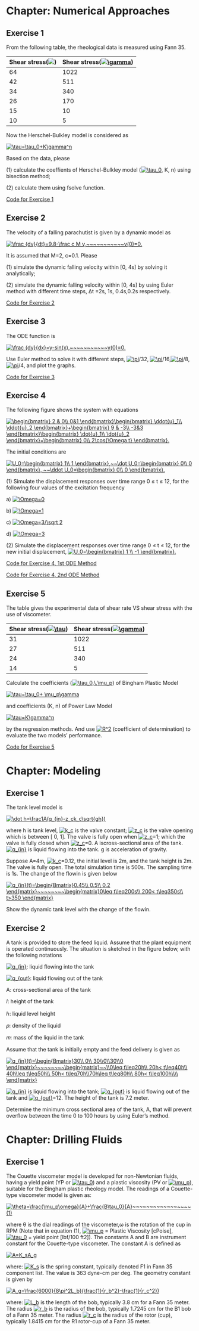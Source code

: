 # Chapter: Numerical Approaches

## **Exercise 1**
From the following table, the rheological data is measured using Fann 35.

|Shear stress(![](https://latex.codecogs.com/svg.latex?\tau))|Shear stress(<a href="https://www.codecogs.com/eqnedit.php?latex=\gamma" target="_blank"><img src="https://latex.codecogs.com/svg.latex?\gamma" title="\gamma" /></a>) |
|-------|-----------|
|64|1022|
|42|511|
|34|340|
|26|170|
|15|10|
|10|5|

Now the Herschel-Bulkley model is considered as

<a href="https://www.codecogs.com/eqnedit.php?latex=\tau=\tau_0&plus;K\gamma^n" target="_blank"><img src="https://latex.codecogs.com/svg.latex?\tau=\tau_0&plus;K\gamma^n" title="\tau=\tau_0+K\gamma^n" /></a>

Based on the data, please 

(1)	calculate the coeffients of Herschel-Bulkley model (<a href="https://www.codecogs.com/eqnedit.php?latex=\tau_0" target="_blank"><img src="https://latex.codecogs.com/svg.latex?\tau_0" title="\tau_0" /></a>, K, n) using bisection method;

(2)	calculate them using fsolve function.


 [Code for Exercise 1](https://dansui.github.io/PET575/Chapter%203/Ex1.html)
 
## **Exercise 2**
The velocity of a falling parachutist is given by a dynamic model as

<a href="https://www.codecogs.com/eqnedit.php?latex=\frac&space;{dv}{dt}=9.8-\frac&space;c&space;M&space;v,~~~~~~~~~~~v(0)=0." target="_blank"><img src="https://latex.codecogs.com/svg.latex?\frac&space;{dv}{dt}=9.8-\frac&space;c&space;M&space;v,~~~~~~~~~~~v(0)=0." title="\frac {dv}{dt}=9.8-\frac c M v,~~~~~~~~~~~v(0)=0." /></a>

It is assumed that M=2, c=0.1.  Please

(1) simulate the dynamic falling velocity within [0, 4s] by solving it analytically;

(2) simulate the dynamic falling velocity within [0, 4s] by using Euler method with different time steps, Δt =2s, 1s, 0.4s,0.2s respectively. 

 
 [Code for Exercise 2](https://dansui.github.io/PET575/Chapter%203/Ex2.html)
 
## **Exercise 3**
The ODE function is 

<a href="https://www.codecogs.com/eqnedit.php?latex=\frac&space;{dy}{dx}=y-sin(x),~~~~~~~~~~~y(0)=0." target="_blank"><img src="https://latex.codecogs.com/svg.latex?\frac&space;{dy}{dx}=y-sin(x),~~~~~~~~~~~y(0)=0." title="\frac {dy}{dx}=y-sin(x),~~~~~~~~~~~y(0)=0." /></a>

Use Euler method to solve it with different steps, <a href="https://www.codecogs.com/eqnedit.php?latex=\pi" target="_blank"><img src="https://latex.codecogs.com/svg.latex?\pi" title="\pi" /></a>/32, <a href="https://www.codecogs.com/eqnedit.php?latex=\pi" target="_blank"><img src="https://latex.codecogs.com/svg.latex?\pi" title="\pi" /></a>/16,<a href="https://www.codecogs.com/eqnedit.php?latex=\pi" target="_blank"><img src="https://latex.codecogs.com/svg.latex?\pi" title="\pi" /></a>/8,<a href="https://www.codecogs.com/eqnedit.php?latex=\pi" target="_blank"><img src="https://latex.codecogs.com/svg.latex?\pi" title="\pi" /></a>/4, and plot the graphs.
 
 [Code for Exercise 3](https://dansui.github.io/PET575/Chapter%203/Ex3.html)
 
 ## **Exercise 4** 
 The following figure shows the system with equations
 
<a href="https://www.codecogs.com/eqnedit.php?latex=\begin{bmatrix}&space;2&space;&&space;0\\&space;0&1&space;\end{bmatrix}\begin{bmatrix}&space;\ddot{u}_1\\&space;\ddot{u}_2&space;\end{bmatrix}&plus;\begin{bmatrix}&space;9&space;&&space;-3\\&space;-3&3&space;\end{bmatrix}\begin{bmatrix}&space;\dot{u}_1\\&space;\dot{u}_2&space;\end{bmatrix}=\begin{bmatrix}&space;0\\&space;2\cos{\Omega&space;t}&space;\end{bmatrix}." target="_blank"><img src="https://latex.codecogs.com/svg.latex?\begin{bmatrix}&space;2&space;&&space;0\\&space;0&1&space;\end{bmatrix}\begin{bmatrix}&space;\ddot{u}_1\\&space;\ddot{u}_2&space;\end{bmatrix}&plus;\begin{bmatrix}&space;9&space;&&space;-3\\&space;-3&3&space;\end{bmatrix}\begin{bmatrix}&space;\dot{u}_1\\&space;\dot{u}_2&space;\end{bmatrix}=\begin{bmatrix}&space;0\\&space;2\cos{\Omega&space;t}&space;\end{bmatrix}." title="\begin{bmatrix} 2 & 0\\ 0&1 \end{bmatrix}\begin{bmatrix} \ddot{u}_1\\ \ddot{u}_2 \end{bmatrix}+\begin{bmatrix} 9 & -3\\ -3&3 \end{bmatrix}\begin{bmatrix} \dot{u}_1\\ \dot{u}_2 \end{bmatrix}=\begin{bmatrix} 0\\ 2\cos{\Omega t} \end{bmatrix}." /></a>
 
The initial conditions are 

<a href="https://www.codecogs.com/eqnedit.php?latex=U_0=\begin{bmatrix}&space;1\\&space;1&space;\end{bmatrix},~~\dot&space;U_0=\begin{bmatrix}&space;0\\&space;0&space;\end{bmatrix},&space;~~\ddot&space;U_0=\begin{bmatrix}&space;0\\&space;0&space;\end{bmatrix}." target="_blank"><img src="https://latex.codecogs.com/svg.latex?U_0=\begin{bmatrix}&space;1\\&space;1&space;\end{bmatrix},~~\dot&space;U_0=\begin{bmatrix}&space;0\\&space;0&space;\end{bmatrix},&space;~~\ddot&space;U_0=\begin{bmatrix}&space;0\\&space;0&space;\end{bmatrix}." title="U_0=\begin{bmatrix} 1\\ 1 \end{bmatrix},~~\dot U_0=\begin{bmatrix} 0\\ 0 \end{bmatrix}, ~~\ddot U_0=\begin{bmatrix} 0\\ 0 \end{bmatrix}." /></a>

(1) Simulate  the displacement responses over time range 0 ≤ t ≤ 12, for the following four values of the excitation frequency 

a) <a href="https://www.codecogs.com/eqnedit.php?latex=\Omega=0" target="_blank"><img src="https://latex.codecogs.com/svg.latex?\Omega=0" title="\Omega=0" /></a>

b) <a href="https://www.codecogs.com/eqnedit.php?latex=\Omega=1" target="_blank"><img src="https://latex.codecogs.com/svg.latex?\Omega=1" title="\Omega=1" /></a>

c) <a href="https://www.codecogs.com/eqnedit.php?latex=\Omega=3/\sqrt&space;2" target="_blank"><img src="https://latex.codecogs.com/svg.latex?\Omega=3/\sqrt&space;2" title="\Omega=3/\sqrt 2" /></a>

d) <a href="https://www.codecogs.com/eqnedit.php?latex=\Omega=3" target="_blank"><img src="https://latex.codecogs.com/svg.latex?\Omega=3" title="\Omega=3" /></a>

(2) Simulate  the displacement responses over time range 0 ≤ t ≤ 12, for the new initial displacement, <a href="https://www.codecogs.com/eqnedit.php?latex=U_0=\begin{bmatrix}&space;1&space;\\&space;-1&space;\end{bmatrix}." target="_blank"><img src="https://latex.codecogs.com/svg.latex?U_0=\begin{bmatrix}&space;1&space;\\&space;-1&space;\end{bmatrix}." title="U_0=\begin{bmatrix} 1 \\ -1 \end{bmatrix}." /></a>


 [Code for Exercise 4, 1st ODE Method](https://dansui.github.io/PET575/Chapter%203/Ex4_1.html)
 
 [Code for Exercise 4, 2nd ODE Method](https://dansui.github.io/PET575/Chapter%203/Ex4_2.html)
 
## **Exercise 5** 
The table gives the experimental data of shear rate VS shear stress with the use of viscometer. 

|Shear stress(<a href="https://www.codecogs.com/eqnedit.php?latex=\tau" target="_blank"><img src="https://latex.codecogs.com/svg.latex?\tau" title="\tau" /></a>)|Shear stress(<a href="https://www.codecogs.com/eqnedit.php?latex=\gamma" target="_blank"><img src="https://latex.codecogs.com/svg.latex?\gamma" title="\gamma" /></a>) |
|-------|-----------|
|31|1022|
|27|511|
|24|340|
|14|5|

Calculate the coefficients (<a href="https://www.codecogs.com/eqnedit.php?latex=\tau_0,\,\mu_p" target="_blank"><img src="https://latex.codecogs.com/svg.latex?\tau_0,\,\mu_p" title="\tau_0,\,\mu_p" /></a>) of Bingham Plastic Model

<a href="https://www.codecogs.com/eqnedit.php?latex=\tau=\tau_0&plus;&space;\mu_p\gamma" target="_blank"><img src="https://latex.codecogs.com/svg.latex?\tau=\tau_0&plus;&space;\mu_p\gamma" title="\tau=\tau_0+ \mu_p\gamma" /></a>
 
and coefficients (K, n) of Power Law Model

<a href="https://www.codecogs.com/eqnedit.php?latex=\tau=K\gamma^n" target="_blank"><img src="https://latex.codecogs.com/svg.latex?\tau=K\gamma^n" title="\tau=K\gamma^n" /></a>

by the regression methods.  And use <a href="https://www.codecogs.com/eqnedit.php?latex=R^2" target="_blank"><img src="https://latex.codecogs.com/svg.latex?R^2" title="R^2" /></a> (coefficient of determination) to evaluate the two models’ performance. 

 [Code for Exercise 5](https://dansui.github.io/PET575/Chapter%203/Ex6.html)

# Chapter: Modeling
 
## **Exercise 1**
The tank level model is

<a href="https://www.codecogs.com/eqnedit.php?latex=\dot&space;h=\frac1A(q_{in}-z_ck_c\sqrt{gh})" target="_blank"><img src="https://latex.codecogs.com/svg.latex?\dot&space;h=\frac1A(q_{in}-z_ck_c\sqrt{gh})" title="\dot h=\frac1A(q_{in}-z_ck_c\sqrt{gh})" /></a>

where h is tank level, <a href="https://www.codecogs.com/eqnedit.php?latex=k_c" target="_blank"><img src="https://latex.codecogs.com/svg.latex?k_c" title="k_c" /></a> is the valve constant; <a href="https://www.codecogs.com/eqnedit.php?latex=z_c" target="_blank"><img src="https://latex.codecogs.com/svg.latex?z_c" title="z_c" /></a> is the valve opening which is between [ 0, 1]. The valve is fully open when <a href="https://www.codecogs.com/eqnedit.php?latex=z_c" target="_blank"><img src="https://latex.codecogs.com/svg.latex?z_c" title="z_c" /></a>=1; which the valve is fully closed when <a href="https://www.codecogs.com/eqnedit.php?latex=z_c" target="_blank"><img src="https://latex.codecogs.com/svg.latex?z_c" title="z_c" /></a>=0. A iscross-sectional area of the tank. <a href="https://www.codecogs.com/eqnedit.php?latex=q_{in}" target="_blank"><img src="https://latex.codecogs.com/svg.latex?q_{in}" title="q_{in}" /></a> is liquid flowing into the tank. g is acceleration of gravity.

Suppose A=4m, <a href="https://www.codecogs.com/eqnedit.php?latex=k_c" target="_blank"><img src="https://latex.codecogs.com/svg.latex?k_c" title="k_c" /></a>=0.12, the initial level is 2m, and the tank height is 2m. The valve is fully open. The total simulation time is 500s. The sampling time is 1s. The change of the flowin is given below

<a href="https://www.codecogs.com/eqnedit.php?latex=q_{in}(t)=\begin{Bmatrix}0.45\\&space;0.5\\&space;0.2&space;\end{matrix}~~~~~~~~\begin{matrix}0\leq&space;t\leq200s\\&space;200<&space;t\leq350s\\&space;t>350&space;\end{matrix}" target="_blank"><img src="https://latex.codecogs.com/svg.latex?q_{in}(t)=\begin{Bmatrix}0.45\\&space;0.5\\&space;0.2&space;\end{matrix}~~~~~~~~\begin{matrix}0\leq&space;t\leq200s\\&space;200<&space;t\leq350s\\&space;t>350&space;\end{matrix}" title="q_{in}(t)=\begin{Bmatrix}0.45\\ 0.5\\ 0.2 \end{matrix}~~~~~~~~\begin{matrix}0\leq t\leq200s\\ 200< t\leq350s\\ t>350 \end{matrix}" /></a>

Show the dynamic tank level with the change of the flowin.

## **Exercise 2**

A tank is provided to store the feed liquid. Assume that the plant equipment is operated continuously. The situation is sketched in the figure below, with the following notations

<a href="https://www.codecogs.com/eqnedit.php?latex=q_{in}" target="_blank"><img src="https://latex.codecogs.com/svg.latex?q_{in}" title="q_{in}" /></a>: liquid flowing into the tank

<a href="https://www.codecogs.com/eqnedit.php?latex=q_{out}" target="_blank"><img src="https://latex.codecogs.com/svg.latex?q_{out}" title="q_{out}" /></a>: liquid flowing out of the tank

A: cross-sectional area of the tank

𝑙: height of the tank

ℎ: liquid level height

𝜌: density of the liquid

𝑚: mass of the liquid in the tank

Assume that the tank is initially empty and the feed delivery is given as

<a href="https://www.codecogs.com/eqnedit.php?latex=q_{in}(t)=\begin{Bmatrix}30\\&space;0\\&space;30\\0\\30\\0&space;\end{matrix}~~~~~~~~\begin{matrix}~~\\0\leq&space;t\leq20h\\&space;20h<&space;t\leq40h\\&space;40h\leq&space;t\leq50h\\&space;50h<&space;t\leq70h\\70h\leq&space;t\leq80h\\&space;80h<&space;t\leq100h\\\\&space;\end{matrix}" target="_blank"><img src="https://latex.codecogs.com/svg.latex?q_{in}(t)=\begin{Bmatrix}30\\&space;0\\&space;30\\0\\30\\0&space;\end{matrix}~~~~~~~~\begin{matrix}~~\\0\leq&space;t\leq20h\\&space;20h<&space;t\leq40h\\&space;40h\leq&space;t\leq50h\\&space;50h<&space;t\leq70h\\70h\leq&space;t\leq80h\\&space;80h<&space;t\leq100h\\\\&space;\end{matrix}" title="q_{in}(t)=\begin{Bmatrix}30\\ 0\\ 30\\0\\30\\0 \end{matrix}~~~~~~~~\begin{matrix}~~\\0\leq t\leq20h\\ 20h< t\leq40h\\ 40h\leq t\leq50h\\ 50h< t\leq70h\\70h\leq t\leq80h\\ 80h< t\leq100h\\\\ \end{matrix}" /></a>

<a href="https://www.codecogs.com/eqnedit.php?latex=q_{in}" target="_blank"><img src="https://latex.codecogs.com/svg.latex?q_{in}" title="q_{in}" /></a> is liquid flowing into the tank; <a href="https://www.codecogs.com/eqnedit.php?latex=q_{out}" target="_blank"><img src="https://latex.codecogs.com/svg.latex?q_{out}" title="q_{out}" /></a> is liquid flowing out of the tank and <a href="https://www.codecogs.com/eqnedit.php?latex=q_{out}" target="_blank"><img src="https://latex.codecogs.com/svg.latex?q_{out}" title="q_{out}" /></a>=12. The height of the tank is 7.2 meter.

Determine the minimum cross sectional area of the tank, A, that will prevent overflow between the time 0 to 100 hours by using Euler’s method.

# Chapter: Drilling Fluids

## **Exercise 1**

The Couette viscometer model is developed for non-Newtonian fluids, having a yield point (YP or <a href="https://www.codecogs.com/eqnedit.php?latex=\tau_0" target="_blank"><img src="https://latex.codecogs.com/svg.latex?\tau_0" title="\tau_0" /></a>) and a plastic viscosity (PV or <a href="https://www.codecogs.com/eqnedit.php?latex=\mu_p" target="_blank"><img src="https://latex.codecogs.com/svg.latex?\mu_p" title="\mu_p" /></a>), suitable for the Bingham plastic rheology model. The readings of a Couette-type viscometer model is given as:

<a href="https://www.codecogs.com/eqnedit.php?latex=\theta=\frac{\mu_p\omega}{A}&plus;\frac{B\tau_0}{A}~~~~~~~~~~~~~~~~~(1)" target="_blank"><img src="https://latex.codecogs.com/svg.latex?\theta=\frac{\mu_p\omega}{A}&plus;\frac{B\tau_0}{A}~~~~~~~~~~~~~~~~~(1)" title="\theta=\frac{\mu_p\omega}{A}+\frac{B\tau_0}{A}~~~~~~~~~~~~~~~~~(1)" /></a>

where θ is the dial readings of the viscometer,ω is the rotation of the cup in RPM (Note that in equation (1), <a href="https://www.codecogs.com/eqnedit.php?latex=\mu_p" target="_blank"><img src="https://latex.codecogs.com/svg.latex?\mu_p" title="\mu_p" /></a> = Plastic Viscosity [cPoise], <a href="https://www.codecogs.com/eqnedit.php?latex=\tau_0" target="_blank"><img src="https://latex.codecogs.com/svg.latex?\tau_0" title="\tau_0" /></a> = yield point [lbf/100 ft2]). The constants A and B are instrument constant for the Couette-type viscometer. The constant A is defined as

<a href="https://www.codecogs.com/eqnedit.php?latex=A=K_sA_g" target="_blank"><img src="https://latex.codecogs.com/svg.latex?A=K_sA_g" title="A=K_sA_g" /></a>

where:  <a href="https://www.codecogs.com/eqnedit.php?latex=K_s" target="_blank"><img src="https://latex.codecogs.com/svg.latex?K_s" title="K_s" /></a>  is the spring constant, typically denoted F1 in Fann 35 component list. The value is 363 dyne-cm per deg. The geometry constant is given by

<a href="https://www.codecogs.com/eqnedit.php?latex=A_g=\frac{6000}{8\pi^2L_b}(\frac{1}{r_b^2}-\frac{1}{r_c^2})" target="_blank"><img src="https://latex.codecogs.com/svg.latex?A_g=\frac{6000}{8\pi^2L_b}(\frac{1}{r_b^2}-\frac{1}{r_c^2})" title="A_g=\frac{6000}{8\pi^2L_b}(\frac{1}{r_b^2}-\frac{1}{r_c^2})" /></a>

where: <a href="https://www.codecogs.com/eqnedit.php?latex=L_b" target="_blank"><img src="https://latex.codecogs.com/svg.latex?L_b" title="L_b" /></a> is the length of the bob, typically 3.8 cm for a Fann 35 meter. The radius <a href="https://www.codecogs.com/eqnedit.php?latex=r_b" target="_blank"><img src="https://latex.codecogs.com/svg.latex?r_b" title="r_b" /></a> is the radius of the bob, typically 1.7245 cm for the B1 bob of a Fann 35 meter. The radius <a href="https://www.codecogs.com/eqnedit.php?latex=r_c" target="_blank"><img src="https://latex.codecogs.com/svg.latex?r_c" title="r_c" /></a>  is the radius of the rotor (cup), typically 1.8415 cm for the R1 rotor-cup of a Fann 35 meter.
